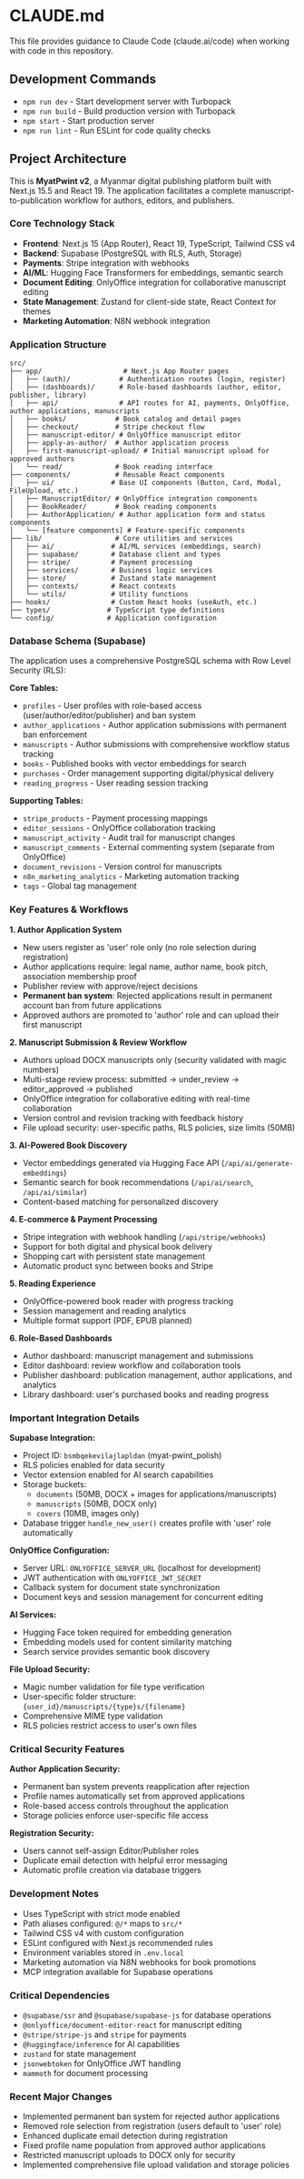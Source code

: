 # CLAUDE.md

This file provides guidance to Claude Code (claude.ai/code) when working with code in this repository.

## Development Commands

- `npm run dev` - Start development server with Turbopack
- `npm run build` - Build production version with Turbopack
- `npm start` - Start production server
- `npm run lint` - Run ESLint for code quality checks

## Project Architecture

This is **MyatPwint v2**, a Myanmar digital publishing platform built with Next.js 15.5 and React 19. The application facilitates a complete manuscript-to-publication workflow for authors, editors, and publishers.

### Core Technology Stack

- **Frontend**: Next.js 15 (App Router), React 19, TypeScript, Tailwind CSS v4
- **Backend**: Supabase (PostgreSQL with RLS, Auth, Storage)
- **Payments**: Stripe integration with webhooks
- **AI/ML**: Hugging Face Transformers for embeddings, semantic search
- **Document Editing**: OnlyOffice integration for collaborative manuscript editing
- **State Management**: Zustand for client-side state, React Context for themes
- **Marketing Automation**: N8N webhook integration

### Application Structure

```
src/
├── app/                    # Next.js App Router pages
│   ├── (auth)/            # Authentication routes (login, register)
│   ├── (dashboards)/      # Role-based dashboards (author, editor, publisher, library)
│   ├── api/               # API routes for AI, payments, OnlyOffice, author applications, manuscripts
│   ├── books/            # Book catalog and detail pages
│   ├── checkout/         # Stripe checkout flow
│   ├── manuscript-editor/ # OnlyOffice manuscript editor
│   ├── apply-as-author/  # Author application process
│   ├── first-manuscript-upload/ # Initial manuscript upload for approved authors
│   └── read/             # Book reading interface
├── components/           # Reusable React components
│   ├── ui/              # Base UI components (Button, Card, Modal, FileUpload, etc.)
│   ├── ManuscriptEditor/ # OnlyOffice integration components
│   ├── BookReader/       # Book reading components
│   ├── AuthorApplication/ # Author application form and status components
│   └── [feature components] # Feature-specific components
├── lib/                  # Core utilities and services
│   ├── ai/              # AI/ML services (embeddings, search)
│   ├── supabase/        # Database client and types
│   ├── stripe/          # Payment processing
│   ├── services/        # Business logic services
│   ├── store/           # Zustand state management
│   ├── contexts/        # React contexts
│   └── utils/           # Utility functions
├── hooks/               # Custom React hooks (useAuth, etc.)
├── types/              # TypeScript type definitions
└── config/             # Application configuration
```

### Database Schema (Supabase)

The application uses a comprehensive PostgreSQL schema with Row Level Security (RLS):

**Core Tables:**
- `profiles` - User profiles with role-based access (user/author/editor/publisher) and ban system
- `author_applications` - Author application submissions with permanent ban enforcement
- `manuscripts` - Author submissions with comprehensive workflow status tracking
- `books` - Published books with vector embeddings for search
- `purchases` - Order management supporting digital/physical delivery
- `reading_progress` - User reading session tracking

**Supporting Tables:**
- `stripe_products` - Payment processing mappings
- `editor_sessions` - OnlyOffice collaboration tracking  
- `manuscript_activity` - Audit trail for manuscript changes
- `manuscript_comments` - External commenting system (separate from OnlyOffice)
- `document_revisions` - Version control for manuscripts
- `n8n_marketing_analytics` - Marketing automation tracking
- `tags` - Global tag management

### Key Features & Workflows

**1. Author Application System**
- New users register as 'user' role only (no role selection during registration)
- Author applications require: legal name, author name, book pitch, association membership proof
- Publisher review with approve/reject decisions
- **Permanent ban system**: Rejected applications result in permanent account ban from future applications
- Approved authors are promoted to 'author' role and can upload their first manuscript

**2. Manuscript Submission & Review Workflow**
- Authors upload DOCX manuscripts only (security validated with magic numbers)
- Multi-stage review process: submitted → under_review → editor_approved → published
- OnlyOffice integration for collaborative editing with real-time collaboration
- Version control and revision tracking with feedback history
- File upload security: user-specific paths, RLS policies, size limits (50MB)

**3. AI-Powered Book Discovery**
- Vector embeddings generated via Hugging Face API (`/api/ai/generate-embeddings`)
- Semantic search for book recommendations (`/api/ai/search`, `/api/ai/similar`)
- Content-based matching for personalized discovery

**4. E-commerce & Payment Processing**
- Stripe integration with webhook handling (`/api/stripe/webhooks`)
- Support for both digital and physical book delivery
- Shopping cart with persistent state management
- Automatic product sync between books and Stripe

**5. Reading Experience**
- OnlyOffice-powered book reader with progress tracking
- Session management and reading analytics
- Multiple format support (PDF, EPUB planned)

**6. Role-Based Dashboards**
- Author dashboard: manuscript management and submissions
- Editor dashboard: review workflow and collaboration tools  
- Publisher dashboard: publication management, author applications, and analytics
- Library dashboard: user's purchased books and reading progress

### Important Integration Details

**Supabase Integration:**
- Project ID: `bsmbqekevilajlapldan` (myat-pwint_polish)
- RLS policies enabled for data security
- Vector extension enabled for AI search capabilities
- Storage buckets:
  - `documents` (50MB, DOCX + images for applications/manuscripts)
  - `manuscripts` (50MB, DOCX only)
  - `covers` (10MB, images only)
- Database trigger `handle_new_user()` creates profile with 'user' role automatically

**OnlyOffice Configuration:**
- Server URL: `ONLYOFFICE_SERVER_URL` (localhost for development)
- JWT authentication with `ONLYOFFICE_JWT_SECRET`
- Callback system for document state synchronization
- Document keys and session management for concurrent editing

**AI Services:**
- Hugging Face token required for embedding generation
- Embedding models used for content similarity matching
- Search service provides semantic book discovery

**File Upload Security:**
- Magic number validation for file type verification
- User-specific folder structure: `{user_id}/manuscripts/{type}s/{filename}`
- Comprehensive MIME type validation
- RLS policies restrict access to user's own files

### Critical Security Features

**Author Application Security:**
- Permanent ban system prevents reapplication after rejection
- Profile names automatically set from approved applications
- Role-based access controls throughout the application
- Storage policies enforce user-specific file access

**Registration Security:**
- Users cannot self-assign Editor/Publisher roles
- Duplicate email detection with helpful error messaging
- Automatic profile creation via database triggers

### Development Notes

- Uses TypeScript with strict mode enabled
- Path aliases configured: `@/*` maps to `src/*`
- Tailwind CSS v4 with custom configuration
- ESLint configured with Next.js recommended rules
- Environment variables stored in `.env.local`
- Marketing automation via N8N webhooks for book promotions
- MCP integration available for Supabase operations

### Critical Dependencies

- `@supabase/ssr` and `@supabase/supabase-js` for database operations
- `@onlyoffice/document-editor-react` for manuscript editing
- `@stripe/stripe-js` and `stripe` for payments
- `@huggingface/inference` for AI capabilities
- `zustand` for state management
- `jsonwebtoken` for OnlyOffice JWT handling
- `mammoth` for document processing

### Recent Major Changes

- Implemented permanent ban system for rejected author applications
- Removed role selection from registration (users default to 'user' role)
- Enhanced duplicate email detection during registration
- Fixed profile name population from approved author applications
- Restricted manuscript uploads to DOCX only for security
- Implemented comprehensive file upload validation and storage policies